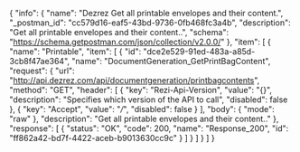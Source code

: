 {
  "info": {
    "name": "Dezrez Get all printable envelopes and their content.",
    "_postman_id": "cc579d16-eaf5-43bd-9736-0fb468fc3a4b",
    "description": "Get all printable envelopes and their content..",
    "schema": "https://schema.getpostman.com/json/collection/v2.0.0/"
  },
  "item": [
    {
      "name": "Printable",
      "item": [
        {
          "id": "dce2e529-91ed-483a-a85d-3cb8f47ae364",
          "name": "DocumentGeneration_GetPrintBagContent",
          "request": {
            "url": "http://api.dezrez.com/api/documentgeneration/printbagcontents",
            "method": "GET",
            "header": [
              {
                "key": "Rezi-Api-Version",
                "value": "{}",
                "description": "Specifies which version of the API to call",
                "disabled": false
              },
              {
                "key": "Accept",
                "value": "*/*",
                "disabled": false
              }
            ],
            "body": {
              "mode": "raw"
            },
            "description": "Get all printable envelopes and their content.."
          },
          "response": [
            {
              "status": "OK",
              "code": 200,
              "name": "Response_200",
              "id": "ff862a42-bd7f-4422-aceb-b9013630cc9c"
            }
          ]
        }
      ]
    }
  ]
}